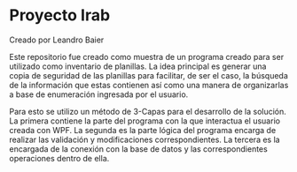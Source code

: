 # Proyecto Irab
Creado por Leandro Baier 

Este repositorio fue creado como muestra de un programa creado para ser utilizado como inventario de planillas. La idea principal es generar una copia de seguridad de las planillas para facilitar, de ser el caso, la búsqueda de la información que estas contienen así como una manera de organizarlas a base de enumeración ingresada por el usuario.

Para esto se utilizo un método de 3-Capas para el desarrollo de la solución. La primera contiene la parte del programa con la que interactua el usuario creada con WPF. La segunda es la parte lógica del programa encarga de realizar las validación y modificaciones correspondientes. La tercera es la encargada de la conexión con la base de datos y las correspondientes operaciones dentro de ella.
